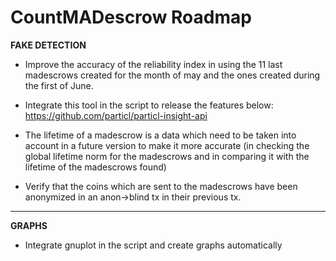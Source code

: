 # CountMADescrow Roadmap 


**FAKE DETECTION**

- Improve the accuracy of the reliability index in using the 11 last madescrows created for the month of may and the ones created during the first of June.

- Integrate this tool in the script to release the features below: https://github.com/particl/particl-insight-api

- The lifetime of a madescrow is a data which need to be taken into account in a future version to make it more accurate (in checking the global lifetime norm for the madescrows and in comparing it with the lifetime of the madescrows found)

- Verify that the coins which are sent to the madescrows have been anonymized in an anon->blind tx in their previous tx.
***
**GRAPHS**

- Integrate gnuplot in the script and create graphs automatically
